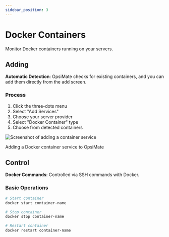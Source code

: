 ```yaml
---
sidebar_position: 3
---
```


# Docker Containers

Monitor Docker containers running on your servers.

## Adding

**Automatic Detection**: OpsiMate checks for existing containers, and you can add them directly from the add screen.

### Process

1. Click the three-dots menu
2. Select "Add Services"
3. Choose your server provider
4. Select "Docker Container" type
5. Choose from detected containers

<div style={{textAlign: 'center', margin: '20px 0'}}>
  <img src="/img/adding-container-service.png" alt="Screenshot of adding a container service" style={{width: '500px', maxWidth: '100%', height: 'auto', borderRadius: '8px', boxShadow: '0 4px 8px rgba(0,0,0,0.1)'}} />
  <p style={{fontSize: '14px', color: '#666', marginTop: '8px', fontStyle: 'italic'}}>Adding a Docker container service to OpsiMate</p>
</div>

## Control

**Docker Commands**: Controlled via SSH commands with Docker.

### Basic Operations

```bash
# Start container
docker start container-name

# Stop container
docker stop container-name

# Restart container
docker restart container-name

```
